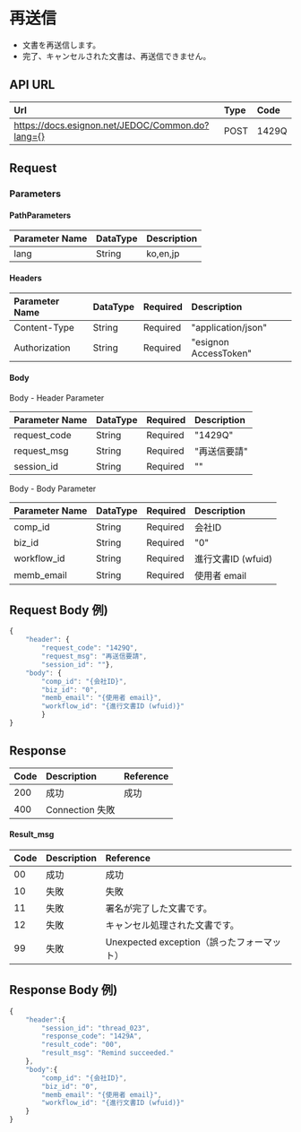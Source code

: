 # 再送信

* 文書を再送信します。
* 完了、キャンセルされた文書は、再送信できません。

## API URL

| Url | Type | **Code** |
| :--- | :--- | :--- |
| https://docs.esignon.net/JEDOC/Common.do?lang={} | POST | 1429Q |

## Request

### Parameters

#### PathParameters

| **Parameter Name** | DataType | **Description** |
| :--- | :--- | :--- |
| lang | String | ko,en,jp |

####  Headers

| **Parameter Name**                         | DataType | Required | **Description** |
| :--- | :--- | :--- | :--- |
| Content-Type | String | Required | "application/json" |
| Authorization | String | Required | "esignon AccessToken" |

####   Body 

  Body - Header Parameter

| **Parameter Name**                         | DataType | Required | **Description** |
| :--- | :--- | :--- | :--- |
| request\_code | String | Required | "1429Q" |
| request\_msg | String | Required | "再送信要請" |
| session\_id | String | Required | "" |

  Body - Body Parameter

| **Parameter Name** | DataType | Required | **Description** |
| :--- | :--- | :--- | :--- |
| comp\_id | String | Required | 会社ID |
| biz\_id | String | Required | "0" |
| workflow\_id | String | Required | 進行文書ID \(wfuid\) |
| memb\_email | String | Required | 使用者 email |

## Request Body 例\)

```javascript
{
	"header": {
		"request_code": "1429Q",
		"request_msg": "再送信要請",
		"session_id": ""},
	"body": {
		"comp_id": "{会社ID}",
		"biz_id": "0",
		"memb_email": "{使用者 email}",
		"workflow_id": "{進行文書ID (wfuid)}"
		}
}

```

## Response

| Code | **Description** | **Reference** |
| :--- | :--- | :--- |
| 200 | 成功 | 成功 |
| 400 | Connection 失敗 |  |

#### Result\_msg

| Code | **Description** | **Reference** |
| :--- | :--- | :--- |
| 00 | 成功 | 成功 |
| 10 | 失敗 | 失敗 |
| 11 | 失敗 | 署名が完了した文書です。 |
| 12 | 失敗 | キャンセル処理された文書です。 |
| 99 | 失敗 | Unexpected exception（誤ったフォーマット） |

## Response Body 例\)

```javascript
{
	"header":{
		"session_id": "thread_023",
		"response_code": "1429A",
		"result_code": "00",
		"result_msg": "Remind succeeded."
	},
	"body":{
		"comp_id": "{会社ID}",
		"biz_id": "0",
		"memb_email": "{使用者 email}",
		"workflow_id": "{進行文書ID (wfuid)}"
	}
}

```

